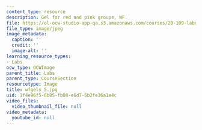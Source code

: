 ```yaml
---
content_type: resource
description: Gel for red and pink groups, WF.
file: https://ol-ocw-studio-app-qa.s3.amazonaws.com/courses/20-109-laboratory-fundamentals-in-biological-engineering-fall-2007/1f4e96f56b85fb08e6d76b2fe36a1e4c_wfgels_5.jpg
file_type: image/jpeg
image_metadata:
  caption: ''
  credit: ''
  image-alt: ''
learning_resource_types:
- Labs
ocw_type: OCWImage
parent_title: Labs
parent_type: CourseSection
resourcetype: Image
title: wfgels_5.jpg
uid: 1f4e96f5-6b85-fb08-e6d7-6b2fe36a1e4c
video_files:
  video_thumbnail_file: null
video_metadata:
  youtube_id: null
---
```

